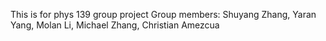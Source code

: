 This is for phys 139 group project
Group members: Shuyang Zhang, Yaran Yang, Molan Li, Michael Zhang, Christian Amezcua
